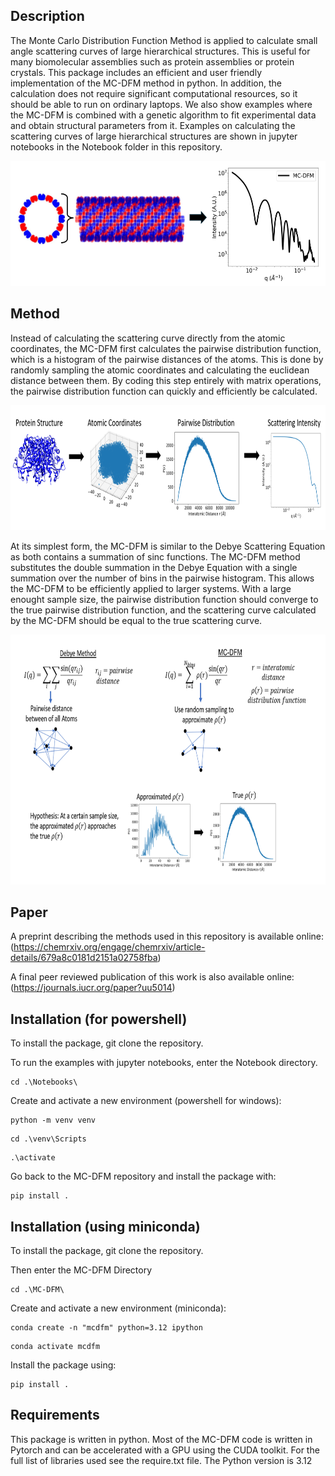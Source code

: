 ## Description
The Monte Carlo Distribution Function Method is applied to calculate small angle scattering curves of large hierarchical structures. This is useful for many biomolecular assemblies such as protein assemblies or protein crystals. This package includes an efficient and user friendly implementation of the MC-DFM method in python. In addition, the calculation does not require significant computational resources, so it should be able to run on ordinary laptops. We also show examples where the MC-DFM is combined with a genetic algorithm to fit experimental data and obtain structural parameters from it. Examples on calculating the scattering curves of large hierarchical structures are shown in jupyter notebooks in the Notebook folder in this repository. 


<p align="center">
  <img src="Images/RhuA1.png" width="550" height="200">
</p>

## Method
Instead of calculating the scattering curve directly from the atomic coordinates, the MC-DFM first calculates the pairwise distribution function, which is a histogram of the pairwise distances of the atoms. This is done by randomly sampling the atomic coordinates and calculating the euclidean distance between them. By coding this step entirely with matrix operations, the pairwise distribution function can quickly and efficiently be calculated. 

<p align="center">
  <img src="Images/method.png" width="700" height="200">
</p>

At its simplest form, the MC-DFM is similar to the Debye Scattering Equation as both contains a summation of sinc functions. The MC-DFM method substitutes the double summation in the Debye Equation with a single summation over the number of bins in the pairwise histogram. This allows the MC-DFM to be efficiently applied to larger systems. With a large enought sample size, the pairwise distribution function should converge to the true pairwise distribution function, and the scattering curve calculated by the MC-DFM should be equal to the true scattering curve.   

<p align="center">
  <img src="Images/Equations.png" width="700" height="400">
</p>


## Paper 

A preprint describing the methods used in this repository is available online: (https://chemrxiv.org/engage/chemrxiv/article-details/679a8c0181d2151a02758fba)

A final peer reviewed publication of this work is also available online: (https://journals.iucr.org/paper?uu5014)
 
## Installation (for powershell)
To install the package, git clone the repository.

To run the examples with jupyter notebooks, enter the Notebook directory.

```
cd .\Notebooks\
```

Create and activate a new environment (powershell for windows):

```
python -m venv venv
```
```
cd .\venv\Scripts
```
```
.\activate 
```

Go back to the MC-DFM repository and install the package with:

```
pip install . 
```

## Installation (using miniconda)
To install the package, git clone the repository.

Then enter the MC-DFM Directory

```
cd .\MC-DFM\
```

Create and activate a new environment (miniconda):

```
conda create -n "mcdfm" python=3.12 ipython 
```

```
conda activate mcdfm
```

Install the package using:

```
pip install . 
```

## Requirements 
This package is written in python. Most of the MC-DFM code is written in Pytorch and can be accelerated with a GPU using the CUDA toolkit. For the full list of libraries used see the require.txt file. The Python version is 3.12 
